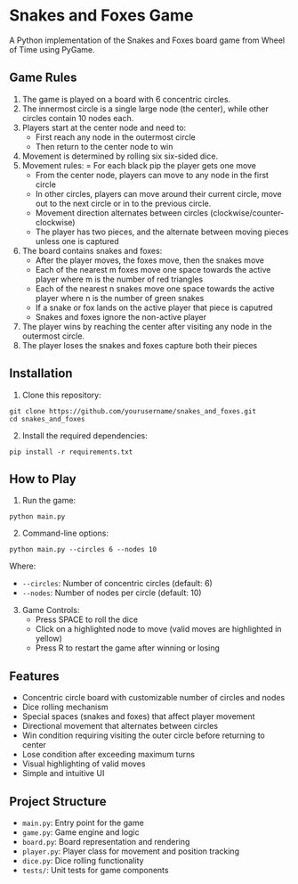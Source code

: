 # Snakes and Foxes Game

A Python implementation of the Snakes and Foxes board game from Wheel of Time using PyGame.

## Game Rules

1. The game is played on a board with 6 concentric circles.
2. The innermost circle is a single large node (the center), while other circles contain 10 nodes each.
3. Players start at the center node and need to:
   - First reach any node in the outermost circle
   - Then return to the center node to win
4. Movement is determined by rolling six six-sided dice.
5. Movement rules:
   = For each black pip the player gets one move
   - From the center node, players can move to any node in the first circle
   - In other circles, players can move around their current circle, move out to the next circle or in to the previous circle.
   - Movement direction alternates between circles (clockwise/counter-clockwise)
   - The player has two pieces, and the alternate between moving pieces unless one is captured
7. The board contains snakes and foxes:
   - After the player moves, the foxes move, then the snakes move
   - Each of the nearest m foxes move one space towards the active player where m is the number of red triangles
   - Each of the nearest n snakes move one space towards the active player where n is the number of green snakes
   - If a snake or fox lands on the active player that piece is caputred
   - Snakes and foxes ignore the non-active player
8. The player wins by reaching the center after visiting any node in the outermost circle.
9. The player loses the snakes and foxes capture both their pieces
## Installation

1. Clone this repository:
```
git clone https://github.com/yourusername/snakes_and_foxes.git
cd snakes_and_foxes
```

2. Install the required dependencies:
```
pip install -r requirements.txt
```

## How to Play

1. Run the game:
```
python main.py
```

2. Command-line options:
```
python main.py --circles 6 --nodes 10
```
Where:
- `--circles`: Number of concentric circles (default: 6)
- `--nodes`: Number of nodes per circle (default: 10)

3. Game Controls:
   - Press SPACE to roll the dice
   - Click on a highlighted node to move (valid moves are highlighted in yellow)
   - Press R to restart the game after winning or losing

## Features

- Concentric circle board with customizable number of circles and nodes
- Dice rolling mechanism
- Special spaces (snakes and foxes) that affect player movement
- Directional movement that alternates between circles
- Win condition requiring visiting the outer circle before returning to center
- Lose condition after exceeding maximum turns
- Visual highlighting of valid moves
- Simple and intuitive UI

## Project Structure

- `main.py`: Entry point for the game
- `game.py`: Game engine and logic
- `board.py`: Board representation and rendering
- `player.py`: Player class for movement and position tracking
- `dice.py`: Dice rolling functionality
- `tests/`: Unit tests for game components
